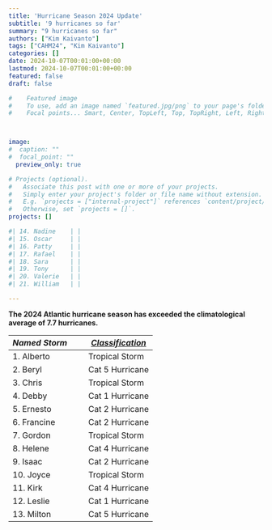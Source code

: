 ```yaml
---
title: 'Hurricane Season 2024 Update'
subtitle: '9 hurricanes so far'
summary: "9 hurricanes so far"
authors: ["Kim Kaivanto"]
tags: ["CAHM24", "Kim Kaivanto"]
categories: []
date: 2024-10-07T00:01:00+00:00
lastmod: 2024-10-07T00:01:00+00:00
featured: false
draft: false

#    Featured image
#    To use, add an image named `featured.jpg/png` to your page's folder.
#    Focal points... Smart, Center, TopLeft, Top, TopRight, Left, Right, BottomLeft, Bottom, BottomRight.



image: 
#  caption: ""
#  focal_point: ""
  preview_only: true

# Projects (optional).
#   Associate this post with one or more of your projects.
#   Simply enter your project's folder or file name without extension.
#   E.g. `projects = ["internal-project"]` references `content/project/deep-learning/index.md`.
#   Otherwise, set `projects = []`.
projects: []

#| 14. Nadine    | |
#| 15. Oscar     | |
#| 16. Patty     | |
#| 17. Rafael    | |
#| 18. Sara      | |
#| 19. Tony      | |
#| 20. Valerie   | |
#| 21. William   | |

---
```


<div> 

**The 2024 Atlantic hurricane season has exceeded the climatological average of 7.7 hurricanes.**


<center>
                   

| *Named Storm*  &nbsp;  &nbsp; &nbsp;| [*Classification*](https://www.crucialab.net/post/hurricane-intensity-scale/)| 
| ---           |--- |
|  1. Alberto   | Tropical Storm |             
|  2. Beryl     | Cat 5 Hurricane|             
|  3. Chris     | Tropical Storm |             
|  4. Debby     | Cat 1 Hurricane|             
|  5. Ernesto   | Cat 2 Hurricane|             
|  6. Francine  | Cat 2 Hurricane|           
|  7. Gordon    | Tropical Storm|             
|  8. Helene    | Cat 4 Hurricane|             
|  9. Isaac     | Cat 2 Hurricane|             
|  10. Joyce    | Tropical Storm|                          
| 11. Kirk      | Cat 4 Hurricane|
| 12. Leslie    | Cat 1 Hurricane|
| 13. Milton    | Cat 5 Hurricane|

         
</center>                             





<br>
 
